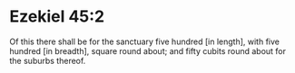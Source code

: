 # Ezekiel 45:2

Of this there shall be for the sanctuary five hundred [in length], with five hundred [in breadth], square round about; and fifty cubits round about for the suburbs thereof.